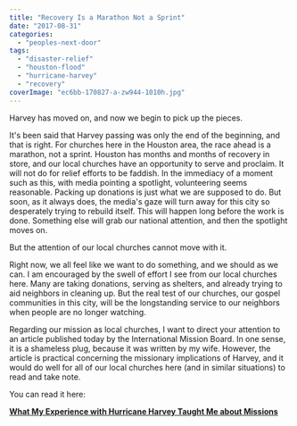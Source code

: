 ```yaml
---
title: "Recovery Is a Marathon Not a Sprint"
date: "2017-08-31"
categories: 
  - "peoples-next-door"
tags: 
  - "disaster-relief"
  - "houston-flood"
  - "hurricane-harvey"
  - "recovery"
coverImage: "ec6bb-170827-a-zw944-1010h.jpg"
---
```


Harvey has moved on, and now we begin to pick up the pieces.

It's been said that Harvey passing was only the end of the beginning, and that is right. For churches here in the Houston area, the race ahead is a marathon, not a sprint. Houston has months and months of recovery in store, and our local churches have an opportunity to serve and proclaim. It will not do for relief efforts to be faddish. In the immediacy of a moment such as this, with media pointing a spotlight, volunteering seems reasonable. Packing up donations is just what we are supposed to do. But soon, as it always does, the media's gaze will turn away for this city so desperately trying to rebuild itself. This will happen long before the work is done. Something else will grab our national attention, and then the spotlight moves on.

But the attention of our local churches cannot move with it.

Right now, we all feel like we want to do something, and we should as we can. I am encouraged by the swell of effort I see from our local churches here. Many are taking donations, serving as shelters, and already trying to aid neighbors in cleaning up. But the real test of our churches, our gospel communities in this city, will be the longstanding service to our neighbors when people are no longer watching.

Regarding our mission as local churches, I want to direct your attention to an article published today by the International Mission Board. In one sense, it is a shameless plug, because it was written by my wife. However, the article is practical concerning the missionary implications of Harvey, and it would do well for all of our local churches here (and in similar situations) to read and take note.

You can read it here:

**[What My Experience with Hurricane Harvey Taught Me about Missions](https://www.imb.org/2017/08/31/hurricane-harvey-taught-missions/)**

